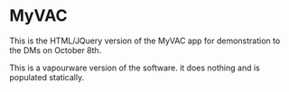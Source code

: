 # MyVAC 

This is the HTML/JQuery version of the MyVAC app for demonstration to the DMs on October 8th.

This is a vapourware version of the software.  it does nothing and is populated statically.
